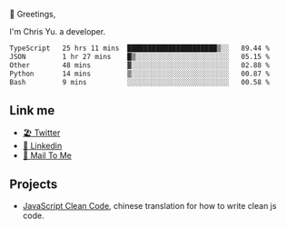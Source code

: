👋 Greetings, 

I'm Chris Yu. a developer. 


<!--START_SECTION:waka-->

```txt
TypeScript   25 hrs 11 mins  ██████████████████████▒░░   89.44 %
JSON         1 hr 27 mins    █▒░░░░░░░░░░░░░░░░░░░░░░░   05.15 %
Other        48 mins         ▓░░░░░░░░░░░░░░░░░░░░░░░░   02.88 %
Python       14 mins         ▒░░░░░░░░░░░░░░░░░░░░░░░░   00.87 %
Bash         9 mins          ░░░░░░░░░░░░░░░░░░░░░░░░░   00.58 %
```

<!--END_SECTION:waka-->

## Link me

- [🏖️ Twitter](https://twitter.com/yuetong3yu)
- [🧳 Linkedin](https://www.linkedin.com/in/yuetong3yu)
- [📧 Mail To Me](mailto:yuetong3yu@gmail.com)


## Projects 

- [JavaScript Clean Code](https://js-clean-code-cn.vercel.app/), chinese translation for how to write clean js code.
